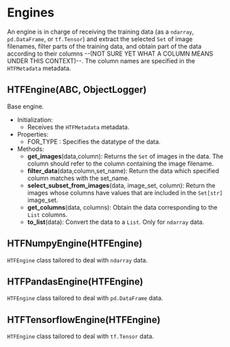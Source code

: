 # Engines

An engine is in charge of receiving the training data (as a `ndarray`, `pd.DataFrame`, or `tf.Tensor`) and extract the selected `Set` of image filenames, filter parts of the training data, and obtain part of the data according to their columns --(NOT SURE YET WHAT A COLUMN MEANS UNDER THIS CONTEXT)--. The column names are specified in the `HTFMetadata` metadata.

## HTFEngine(ABC, ObjectLogger)
Base engine.
- Initialization:
  - Receives the `HTFMetadata` metadata.
- Properties:
  - FOR_TYPE : Specifies the datatype of the data. 
- Methods:
  - **get_images**(data,column): Returns the `Set` of images in the data. The column should refer to the column containing the image filename. 
  - **filter_data**(data,column,set_name): Return the data which specified column matches with the set_name.  
  - **select_subset_from_images**(data, image_set, column): Return the images whose columns have values that are included in the `Set[str]` image_set.
  - **get_columns**(data, columns): Obtain the data corresponding to the `List` columns. 
  - **to_list**(data): Convert the data to a `List`. Only for `ndarray` data. 

## HTFNumpyEngine(HTFEngine)

`HTFEngine` class tailored to deal with `ndarray` data.

## HTFPandasEngine(HTFEngine)

`HTFEngine` class tailored to deal with `pd.DataFrame` data.

## HTFTensorflowEngine(HTFEngine)

`HTFEngine` class tailored to deal with `tf.Tensor` data.